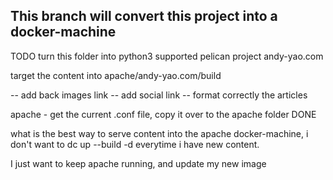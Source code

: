 ## This branch will convert this project into a docker-machine
TODO turn this folder into python3 supported pelican project
andy-yao.com 

target the content into apache/andy-yao.com/build

-- add back images link
-- add social link
-- format correctly the articles


apache
    - get the current .conf file, copy it over to the apache folder DONE

what is the best way to serve content into the apache docker-machine, i don't want to dc up --build -d everytime i have new content.

I just want to keep apache running, and update my new image